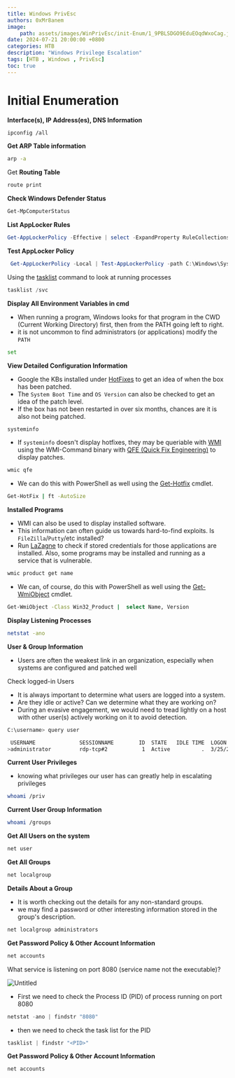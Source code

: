 ```yaml
---
title: Windows PrivEsc
authors: 0xMr8anem
image:
    path: assets/images/WinPrivEsc/init-Enum/1_9PBLSDGO9EduEOqdWxoCag.jpg
date: 2024-07-21 20:00:00 +0800
categories: HTB
description: "Windows Privilege Escalation"
tags: [HTB , Windows , PrivEsc]
toc: true
---
```



# Initial Enumeration

**Interface(s), IP Address(es), DNS Information**

```bash
ipconfig /all
```

**Get ARP Table information**

```bash
arp -a
```

Get **Routing Table**

```powershell
route print
```

**Check Windows Defender Status**

```powershell
Get-MpComputerStatus
```

**List AppLocker Rules**

```powershell
Get-AppLockerPolicy -Effective | select -ExpandProperty RuleCollections
```

**Test AppLocker Policy**

```powershell
 Get-AppLockerPolicy -Local | Test-AppLockerPolicy -path C:\Windows\System32\cmd.exe -User Everyone
```

Using the [tasklist](https://docs.microsoft.com/en-us/windows-server/administration/windows-commands/tasklist) command to look at running processes

```powershell
tasklist /svc

```

**Display All Environment Variables in cmd**

- When running a program, Windows looks for that program in the CWD (Current Working Directory) first, then from the PATH going left to right.
- it is not uncommon to find administrators (or applications) modify the `PATH`

```bash
set
```

**View Detailed Configuration Information**

- Google the KBs installed under [HotFixes](https://www.catalog.update.microsoft.com/Search.aspx?q=hotfix) to get an idea of when the box has been patched.
- The `System Boot Time` and `OS Version` can also be checked to get an idea of the patch level.
- If the box has not been restarted in over six months, chances are it is also not being patched.

```bash
systeminfo
```

- If `systeminfo` doesn't display hotfixes, they may be queriable with [WMI](https://docs.microsoft.com/en-us/windows/win32/wmisdk/wmi-start-page) using the WMI-Command binary with [QFE (Quick Fix Engineering)](https://docs.microsoft.com/en-us/windows/win32/cimwin32prov/win32-quickfixengineering) to display patches.

```bash
wmic qfe

```

- We can do this with PowerShell as well using the [Get-Hotfix](https://docs.microsoft.com/en-us/powershell/module/microsoft.powershell.management/get-hotfix?view=powershell-7.1) cmdlet.

```bash
Get-HotFix | ft -AutoSize
```

**Installed Programs**

- WMI can also be used to display installed software.
- This information can often guide us towards hard-to-find exploits. Is `FileZilla`/`Putty`/etc installed?
- Run  [LaZagne](https://github.com/AlessandroZ/LaZagne) to check if stored credentials for those applications are installed. Also, some programs may be installed and running as a service that is vulnerable.

```bash
wmic product get name
```

- We can, of course, do this with PowerShell as well using the [Get-WmiObject](https://docs.microsoft.com/en-us/powershell/module/microsoft.powershell.management/get-wmiobject?view=powershell-5.1) cmdlet.

```bash
Get-WmiObject -Class Win32_Product |  select Name, Version
```

**Display Listening Processes**

```bash
netstat -ano
```

**User & Group Information**

- Users are often the weakest link in an organization, especially when systems are configured and patched well

Check logged-in Users 

- It is always important to determine what users are logged into a system.
- Are they idle or active? Can we determine what they are working on?
- During an evasive engagement, we would need to tread lightly on a host with other user(s) actively working on it to avoid detection.

```bash
C:\username> query user

 USERNAME              SESSIONNAME        ID  STATE   IDLE TIME  LOGON TIME
>administrator         rdp-tcp#2           1  Active          .  3/25/2021 9:27 AM
```

**Current User Privileges**

- knowing what privileges our user has can greatly help in escalating privileges

```bash
whoami /priv
```

**Current User Group Information**

```bash
whoami /groups
```

**Get All Users on the system**

```bash
net user
```

**Get All Groups**

```powershell
net localgroup
```

**Details About a Group**

- It is worth checking out the details for any non-standard groups.
- we may find a password or other interesting information stored in the group's description.

```powershell
net localgroup administrators
```

**Get Password Policy & Other Account Information**

```bash
net accounts
```

What service is listening on port 8080 (service name not the executable)?

![Untitled](Initial%20Enumeration%208de532159c4a4e178223b99b3c35a7df/Untitled.png)

- First we need to check the Process ID (PID) of process running on port 8080

```powershell
netstat -ano | findstr "8080"
```

- then we need to check the task list for the PID

```powershell
tasklist | findstr "<PID>"
```

**Get Password Policy & Other Account Information**

```bash
net accounts
```
